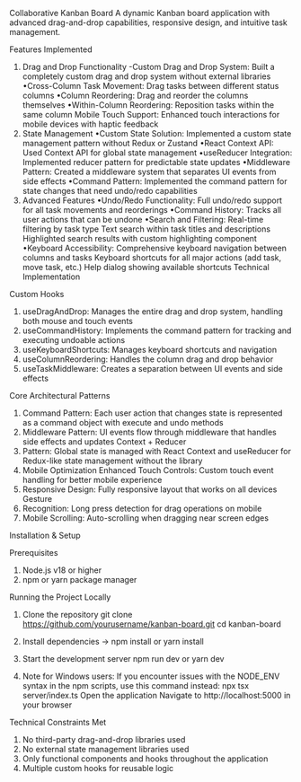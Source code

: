 Collaborative Kanban Board A dynamic Kanban board application with advanced drag-and-drop capabilities, responsive design, and intuitive task management.

Features Implemented

1. Drag and Drop Functionality -Custom Drag and Drop System: Built a completely custom drag and drop system without external libraries •Cross-Column Task Movement: Drag tasks between different status columns •Column Reordering: Drag and reorder the columns themselves •Within-Column Reordering: Reposition tasks within the same column Mobile Touch Support: Enhanced touch interactions for mobile devices with haptic feedback
2. State Management •Custom State Solution: Implemented a custom state management pattern without Redux or Zustand •React Context API: Used Context API for global state management •useReducer Integration: Implemented reducer pattern for predictable state updates •Middleware Pattern: Created a middleware system that separates UI events from side effects •Command Pattern: Implemented the command pattern for state changes that need undo/redo capabilities
3. Advanced Features •Undo/Redo Functionality: Full undo/redo support for all task movements and reorderings •Command History: Tracks all user actions that can be undone •Search and Filtering: Real-time filtering by task type Text search within task titles and descriptions Highlighted search results with custom highlighting component •Keyboard Accessibility: Comprehensive keyboard navigation between columns and tasks Keyboard shortcuts for all major actions (add task, move task, etc.) Help dialog showing available shortcuts Technical Implementation

Custom Hooks 

1. useDragAndDrop: Manages the entire drag and drop system, handling both mouse and touch events 
2. useCommandHistory: Implements the command pattern for tracking and executing undoable actions 
3. useKeyboardShortcuts: Manages keyboard shortcuts and navigation 
4. useColumnReordering: Handles the column drag and drop behavior 
5. useTaskMiddleware: Creates a separation between UI events and side effects

Core Architectural Patterns 

1. Command Pattern: Each user action that changes state is represented as a command object with execute and undo methods 
2. Middleware Pattern: UI events flow through middleware that handles side effects and updates Context + Reducer 
3. Pattern: Global state is managed with React Context and useReducer for Redux-like state management without the library
4. Mobile Optimization Enhanced Touch Controls: Custom touch event handling for better mobile experience 
5. Responsive Design: Fully responsive layout that works on all devices Gesture 
6. Recognition: Long press detection for drag operations on mobile 
7. Mobile Scrolling: Auto-scrolling when dragging near screen edges 

Installation & Setup 

Prerequisites 
1. Node.js v18 or higher 
2. npm or yarn package manager 

Running the Project Locally
1. Clone the repository git clone https://github.com/yourusername/kanban-board.git cd kanban-board

2. Install dependencies 
-> npm install or yarn install

3. Start the development server 
npm run dev or yarn dev

4. Note for Windows users: If you encounter issues with the NODE_ENV syntax in the npm scripts, use this command instead: npx tsx server/index.ts Open the application Navigate to http://localhost:5000 in your browser

Technical Constraints Met

1. No third-party drag-and-drop libraries used
2. No external state management libraries used
3. Only functional components and hooks throughout the application
4. Multiple custom hooks for reusable logic
